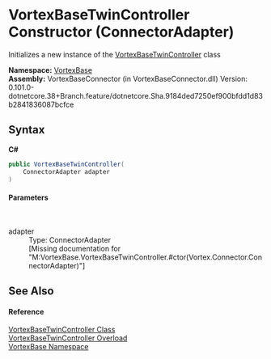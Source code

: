 # VortexBaseTwinController Constructor (ConnectorAdapter)
 

Initializes a new instance of the <a href="T_VortexBase_VortexBaseTwinController.md">VortexBaseTwinController</a> class

**Namespace:**&nbsp;<a href="N_VortexBase.md">VortexBase</a><br />**Assembly:**&nbsp;VortexBaseConnector (in VortexBaseConnector.dll) Version: 0.101.0-dotnetcore.38+Branch.feature/dotnetcore.Sha.9184ded7250ef900bfdd1d83b2841836087bcfce

## Syntax

**C#**<br />
``` C#
public VortexBaseTwinController(
	ConnectorAdapter adapter
)
```


#### Parameters
&nbsp;<dl><dt>adapter</dt><dd>Type: ConnectorAdapter<br />\[Missing <param name="adapter"/> documentation for "M:VortexBase.VortexBaseTwinController.#ctor(Vortex.Connector.ConnectorAdapter)"\]</dd></dl>

## See Also


#### Reference
<a href="T_VortexBase_VortexBaseTwinController.md">VortexBaseTwinController Class</a><br /><a href="Overload_VortexBase_VortexBaseTwinController__ctor.md">VortexBaseTwinController Overload</a><br /><a href="N_VortexBase.md">VortexBase Namespace</a><br />